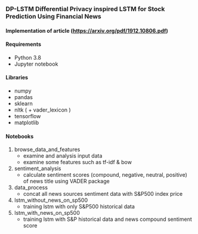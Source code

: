 ### DP-LSTM Differential Privacy inspired LSTM for Stock Prediction Using Financial News

#### Implementation of article (https://arxiv.org/pdf/1912.10806.pdf)

#### Requirements

- Python 3.8
- Jupyter notebook

#### Libraries

- numpy
- pandas
- sklearn
- nltk ( + vader_lexicon )
- tensorflow
- matplotlib

#### Notebooks

1. browse_data_and_features
	- examine and analysis input data
	- examine some features such as tf-idf & bow
2. sentiment_analysis
	- calculate sentiment scores (compound, negative, neutral, positive) of news title using VADER package
3. data_process
	- concat all news sources sentiment data with S&P500 index price
4. lstm_without_news_on_sp500
	- training lstm with only S&P500 historical data
5. lstm_with_news_on_sp500
	- training lstm with S&P historical data and news compound sentiment score